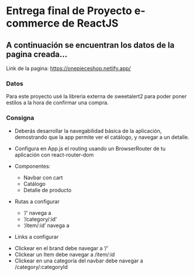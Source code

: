 # Entrega final de Proyecto e-commerce de ReactJS


## A continuación se encuentran los datos de la pagina creada...

Link de la pagina: https://onepieceshop.netlify.app/

### Datos
Para este proyecto usé la libreria externa de sweetalert2 para poder poner estilos a la hora de confirmar una compra.

### Consigna

* Deberás desarrollar la navegabilidad básica de la aplicación, demostrando que la app permite ver el catálogo, y navegar a un detalle.

* Configura en App.js el routing usando un BrowserRouter de tu aplicación con react-router-dom

* Componentes:

    - Navbar con cart
    - Catálogo
    - Detalle de producto


* Rutas a configurar

    - ‘/’ navega a
    - ‘/category/:id’
    - ‘/item/:id’ navega a


* Links a configurar

- Clickear en el brand debe navegar a ‘/’
- Clickear un Item debe navegar a /item/:id
- Clickear en una categoría del navbar debe navegar a /category/:categoryId